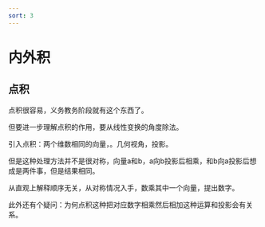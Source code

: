 ```yaml
---
sort: 3
---
```

# 内外积

## 点积

点积很容易，义务教务阶段就有这个东西了。

但要进一步理解点积的作用，要从线性变换的角度除法。

引入点积：两个维数相同的向量，。几何视角，投影。

但是这种处理方法并不是很对称，向量a和b，a向b投影后相乘，和b向a投影后想成是两件事，但是结果相同。

从直观上解释顺序无关，从对称情况入手，数乘其中一个向量，提出数字。

此外还有个疑问：为何点积这种把对应数字相乘然后相加这种运算和投影会有关系。















